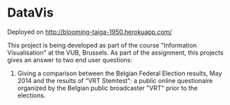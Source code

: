 DataVis
=======
Deployed on http://blooming-taiga-1950.herokuapp.com/

This project is being developed as part of the course "Information Visualisation" at the VUB, Brussels. As part of the assignment, this projects gives an answer to two end user questions:
1. Giving a comparison between the Belgian Federal Election results, May 2014 and the results of "VRT Stemtest": a public online questionaire organized by the Belgian public broadcaster "VRT" prior to the elections.
